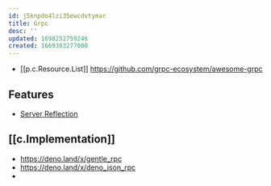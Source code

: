 ```yaml
---
id: j5knpdo4lzi35ewcdvtymar
title: Grpc
desc: ''
updated: 1698252759246
created: 1669363277000
---
```


- [[p.c.Resource.List]] https://github.com/grpc-ecosystem/awesome-grpc

## Features

- [Server Reflection](https://github.com/grpc/grpc/blob/master/doc/server-reflection.md)

## [[c.Implementation]]

- https://deno.land/x/gentle_rpc
- https://deno.land/x/deno_json_rpc
- 